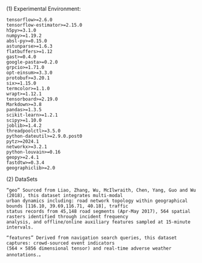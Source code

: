 (1) Experimental Environment:
```
tensorflow>=2.6.0
tensorflow-estimator>=2.15.0
h5py>=3.1.0
numpy>=1.19.2
absl-py>=0.15.0
astunparse>=1.6.3
flatbuffers>=1.12
gast>=0.4.0
google-pasta>=0.2.0
grpcio>=1.71.0
opt-einsum>=3.3.0
protobuf>=3.20.1
six>=1.15.0
termcolor>=1.1.0
wrapt>=1.12.1
tensorboard>=2.19.0
Markdown>=3.8
pandas>=1.3.5
scikit-learn>=1.2.1
scipy>=1.10.0
joblib>=1.4.2
threadpoolctl>=3.5.0
python-dateutil>=2.9.0.post0
pytz>=2024.1
networkx>=3.2.1
python-louvain>=0.16
geopy>=2.4.1
fastdtw>=0.3.4
geographiclib>=2.0
```

(2) DataSets

    “geo” Sourced from Liao, Zhang, Wu, McIlwraith, Chen, Yang, Guo and Wu (2018), this dataset integrates multi-modal
    urban dynamics including: road network topology within geographical bounds [116.10, 39.69,116.71, 40.18], traffic 
    status records from 45,148 road segments (Apr-May 2017), 564 spatial rasters identified through incident frequency
    analysis, and offline/online auxiliary features sampled at 15-minute intervals.
  
    “features” Derived from navigation search queries, this dataset captures: crowd-sourced event indicators
    (564 × 5856 dimensional tensor) and real-time adverse weather annotations.。
